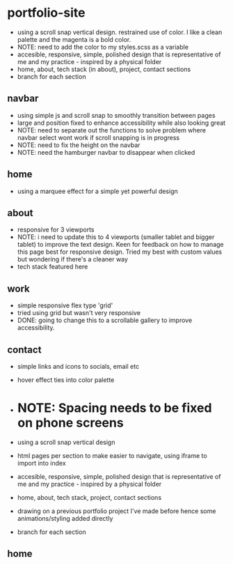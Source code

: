 # portfolio-site

- using a scroll snap vertical design. restrained use of color. I like a clean palette and the magenta is a bold color.
- NOTE: need to add the color to my styles.scss as a variable
- accesible, responsive, simple, polished design that is representative of me and my practice - inspired by a physical folder
- home, about, tech stack (in about), project, contact sections
- branch for each section

## navbar

- using simple js and scroll snap to smoothly transition between pages
- large and position fixed to enhance accessibility while also looking great
- NOTE: need to separate out the functions to solve problem where navbar select wont work if scroll snapping is in progress
- NOTE: need to fix the height on the navbar
- NOTE: need the hamburger navbar to disappear when clicked

## home

- using a marquee effect for a simple yet powerful design

## about

- responsive for 3 viewports
- NOTE: i need to update this to 4 viewports (smaller tablet and bigger tablet) to improve the text design. Keen for feedback on how to manage this page best for responsive design. Tried my best with custom values but wondering if there's a cleaner way
- tech stack featured here

## work

- simple responsive flex type 'grid'
- tried using grid but wasn't very responsive
- DONE: going to change this to a scrollable gallery to improve accessibility.

## contact

- simple links and icons to socials, email etc
- hover effect ties into color palette
- # NOTE: Spacing needs to be fixed on phone screens

- using a scroll snap vertical design
- html pages per section to make easier to navigate, using iframe to import into index
- accesible, responsive, simple, polished design that is representative of me and my practice - inspired by a physical folder
- home, about, tech stack, project, contact sections
- drawing on a previous portfolio project I've made before hence some animations/styling added directly
- branch for each section

## home
